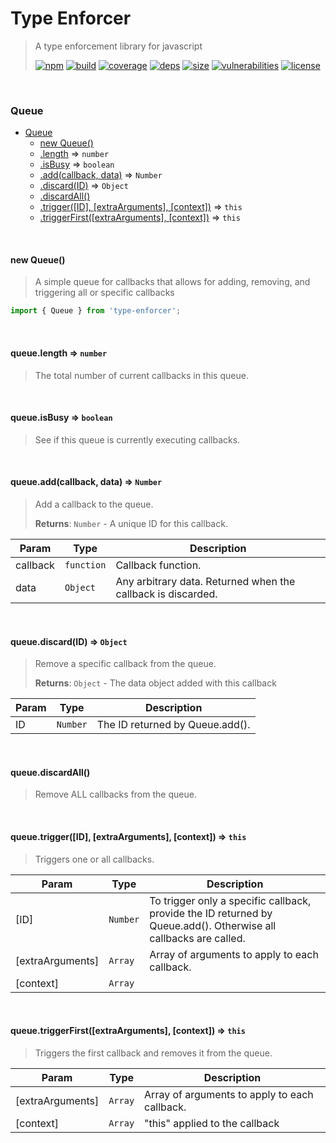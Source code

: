 # Type Enforcer

> A type enforcement library for javascript
>
> [![npm][npm]][npm-url]
[![build][build]][build-url]
[![coverage][coverage]][coverage-url]
[![deps][deps]][deps-url]
[![size][size]][size-url]
[![vulnerabilities][vulnerabilities]][vulnerabilities-url]
[![license][license]][license-url]


<br><a name="Queue"></a>

### Queue


* [Queue](#Queue)
    * [new Queue()](#new_Queue_new)
    * [.length](#Queue+length) ⇒ <code>number</code>
    * [.isBusy](#Queue+isBusy) ⇒ <code>boolean</code>
    * [.add(callback, data)](#Queue+add) ⇒ <code>Number</code>
    * [.discard(ID)](#Queue+discard) ⇒ <code>Object</code>
    * [.discardAll()](#Queue+discardAll)
    * [.trigger([ID], [extraArguments], [context])](#Queue+trigger) ⇒ <code>this</code>
    * [.triggerFirst([extraArguments], [context])](#Queue+triggerFirst) ⇒ <code>this</code>


<br><a name="new_Queue_new"></a>

#### new Queue()
> A simple queue for callbacks that allows for adding, removing, and triggering all or specific callbacks

``` javascript
import { Queue } from 'type-enforcer';
```
>


<br><a name="Queue+length"></a>

#### queue.length ⇒ <code>number</code>
> The total number of current callbacks in this queue.
>


<br><a name="Queue+isBusy"></a>

#### queue.isBusy ⇒ <code>boolean</code>
> See if this queue is currently executing callbacks.
>


<br><a name="Queue+add"></a>

#### queue.add(callback, data) ⇒ <code>Number</code>
> Add a callback to the queue.
>
> **Returns**: <code>Number</code> - A unique ID for this callback.<br>


| Param | Type | Description |
| --- | --- | --- |
| callback | <code>function</code> | Callback function. |
| data | <code>Object</code> | Any arbitrary data. Returned when the callback is discarded. |


<br><a name="Queue+discard"></a>

#### queue.discard(ID) ⇒ <code>Object</code>
> Remove a specific callback from the queue.
>
> **Returns**: <code>Object</code> - The data object added with this callback<br>


| Param | Type | Description |
| --- | --- | --- |
| ID | <code>Number</code> | The ID returned by Queue.add(). |


<br><a name="Queue+discardAll"></a>

#### queue.discardAll()
> Remove ALL callbacks from the queue.
>


<br><a name="Queue+trigger"></a>

#### queue.trigger([ID], [extraArguments], [context]) ⇒ <code>this</code>
> Triggers one or all callbacks.
>


| Param | Type | Description |
| --- | --- | --- |
| [ID] | <code>Number</code> | To trigger only a specific callback, provide the ID returned by Queue.add().    Otherwise all callbacks are called. |
| [extraArguments] | <code>Array</code> | Array of arguments to apply to each callback. |
| [context] | <code>Array</code> |  |


<br><a name="Queue+triggerFirst"></a>

#### queue.triggerFirst([extraArguments], [context]) ⇒ <code>this</code>
> Triggers the first callback and removes it from the queue.
>


| Param | Type | Description |
| --- | --- | --- |
| [extraArguments] | <code>Array</code> | Array of arguments to apply to each callback. |
| [context] | <code>Array</code> | "this" applied to the callback |


[npm]: https://img.shields.io/npm/v/type-enforcer.svg
[npm-url]: https://npmjs.com/package/type-enforcer
[build]: https://travis-ci.org/DarrenPaulWright/type-enforcer.svg?branch&#x3D;master
[build-url]: https://travis-ci.org/DarrenPaulWright/type-enforcer
[coverage]: https://coveralls.io/repos/github/DarrenPaulWright/type-enforcer/badge.svg?branch&#x3D;master
[coverage-url]: https://coveralls.io/github/DarrenPaulWright/type-enforcer?branch&#x3D;master
[deps]: https://david-dm.org/darrenpaulwright/type-enforcer.svg
[deps-url]: https://david-dm.org/darrenpaulwright/type-enforcer
[size]: https://packagephobia.now.sh/badge?p&#x3D;type-enforcer
[size-url]: https://packagephobia.now.sh/result?p&#x3D;type-enforcer
[vulnerabilities]: https://snyk.io/test/github/DarrenPaulWright/type-enforcer/badge.svg?targetFile&#x3D;package.json
[vulnerabilities-url]: https://snyk.io/test/github/DarrenPaulWright/type-enforcer?targetFile&#x3D;package.json
[license]: https://img.shields.io/github/license/DarrenPaulWright/type-enforcer.svg
[license-url]: https://npmjs.com/package/type-enforcer/LICENSE.md

